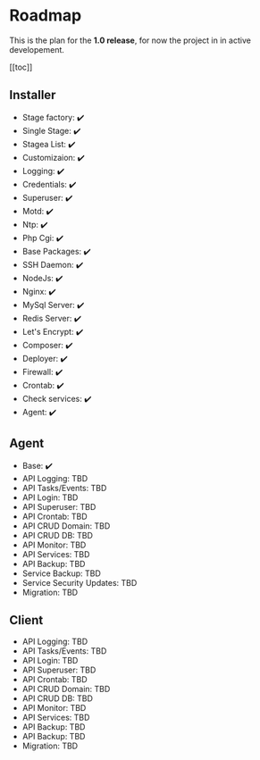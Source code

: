# Roadmap

This is the plan for the **1.0 release**, for now the project in in active developement.

[[toc]]

## Installer

- Stage factory: :heavy_check_mark:
- Single Stage: :heavy_check_mark:
- Stagea List: :heavy_check_mark:
- Customizaion: :heavy_check_mark:
- Logging: :heavy_check_mark:
- Credentials: :heavy_check_mark:
- Superuser: :heavy_check_mark:
- Motd: :heavy_check_mark:
- Ntp: :heavy_check_mark:
- Php Cgi: :heavy_check_mark:
- Base Packages: :heavy_check_mark:
- SSH Daemon: :heavy_check_mark:
- NodeJs: :heavy_check_mark:
- Nginx: :heavy_check_mark:
- MySql Server: :heavy_check_mark:
- Redis Server: :heavy_check_mark:
- Let's Encrypt: :heavy_check_mark:
- Composer: :heavy_check_mark:
- Deployer: :heavy_check_mark:
- Firewall: :heavy_check_mark:
- Crontab: :heavy_check_mark:
- Check services: :heavy_check_mark:
- Agent: :heavy_check_mark:

## Agent

- Base: :heavy_check_mark:
- API Logging: TBD
- API Tasks/Events: TBD
- API Login: TBD
- API Superuser: TBD
- API Crontab: TBD
- API CRUD Domain: TBD
- API CRUD DB: TBD
- API Monitor: TBD
- API Services: TBD
- API Backup: TBD
- Service Backup: TBD
- Service Security Updates: TBD
- Migration: TBD

## Client

- API Logging: TBD
- API Tasks/Events: TBD
- API Login: TBD
- API Superuser: TBD
- API Crontab: TBD
- API CRUD Domain: TBD
- API CRUD DB: TBD
- API Monitor: TBD
- API Services: TBD
- API Backup: TBD
- API Backup: TBD
- Migration: TBD